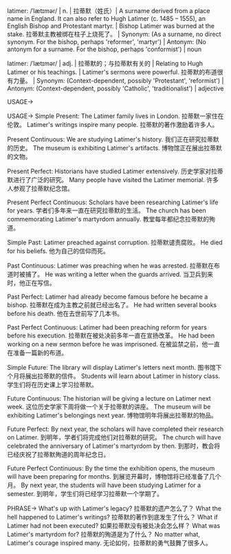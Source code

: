 latimer: /ˈlætɪmər/ | n. | 拉蒂默（姓氏）|  A surname derived from a place name in England.  It can also refer to Hugh Latimer (c. 1485 – 1555), an English Bishop and Protestant martyr. |  Bishop Latimer was burned at the stake. 拉蒂默主教被绑在柱子上烧死了。 |  Synonym: (As a surname, no direct synonym.  For the bishop, perhaps 'reformer', 'martyr') | Antonym: (No antonym for a surname.  For the bishop, perhaps 'conformist') | noun

latimer: /ˈlætɪmər/ | adj. | 拉蒂默的；与拉蒂默有关的 | Relating to Hugh Latimer or his teachings. | Latimer's sermons were powerful. 拉蒂默的布道很有力量。 | Synonym: (Context-dependent, possibly 'Protestant', 'reformist') | Antonym: (Context-dependent, possibly 'Catholic', 'traditionalist') | adjective


USAGE->

USAGE->
Simple Present:
The Latimer family lives in London. 拉蒂默一家住在伦敦。
Latimer's writings inspire many people. 拉蒂默的著作激励着许多人。

Present Continuous:
We are studying Latimer's history. 我们正在研究拉蒂默的历史。
The museum is exhibiting Latimer's artifacts.  博物馆正在展出拉蒂默的文物。

Present Perfect:
Historians have studied Latimer extensively. 历史学家对拉蒂默进行了广泛的研究。
Many people have visited the Latimer memorial. 许多人参观了拉蒂默纪念馆。

Present Perfect Continuous:
Scholars have been researching Latimer's life for years. 学者们多年来一直在研究拉蒂默的生活。
The church has been commemorating Latimer's martyrdom annually. 教堂每年都纪念拉蒂默的殉道。

Simple Past:
Latimer preached against corruption. 拉蒂默谴责腐败。
He died for his beliefs. 他为自己的信仰而死。

Past Continuous:
Latimer was preaching when he was arrested. 拉蒂默在布道时被捕了。
He was writing a letter when the guards arrived. 当卫兵到来时，他正在写信。

Past Perfect:
Latimer had already become famous before he became a bishop. 拉蒂默在成为主教之前就已经出名了。
He had written several books before his death. 他在去世前写了几本书。

Past Perfect Continuous:
Latimer had been preaching reform for years before his execution. 拉蒂默在被处决前多年一直在宣扬改革。
He had been working on a new sermon before he was imprisoned. 在被监禁之前，他一直在准备一篇新的布道。

Simple Future:
The library will display Latimer's letters next month. 图书馆下个月将展出拉蒂默的信件。
Students will learn about Latimer in history class. 学生们将在历史课上学习拉蒂默。

Future Continuous:
The historian will be giving a lecture on Latimer next week. 这位历史学家下周将做一个关于拉蒂默的讲座。
The museum will be exhibiting Latimer's belongings next year. 博物馆明年将展出拉蒂默的物品。

Future Perfect:
By next year, the scholars will have completed their research on Latimer. 到明年，学者们将完成他们对拉蒂默的研究。
The church will have celebrated the anniversary of Latimer's martyrdom by then. 到那时，教会将已经庆祝了拉蒂默殉道的周年纪念日。

Future Perfect Continuous:
By the time the exhibition opens, the museum will have been preparing for months. 到展览开幕时，博物馆将已经准备了几个月。
By next year, the students will have been studying Latimer for a semester. 到明年，学生们将已经学习拉蒂默一个学期了。

PHRASE->
What's up with Latimer's legacy?  拉蒂默的遗产怎么了？
What the hell happened to Latimer's writings? 拉蒂默的著作到底发生了什么？
What if Latimer had not been executed? 如果拉蒂默没有被处决会怎么样？
What was Latimer's martyrdom for? 拉蒂默的殉道是为了什么？
No matter what, Latimer's courage inspired many. 无论如何，拉蒂默的勇气鼓舞了很多人。
